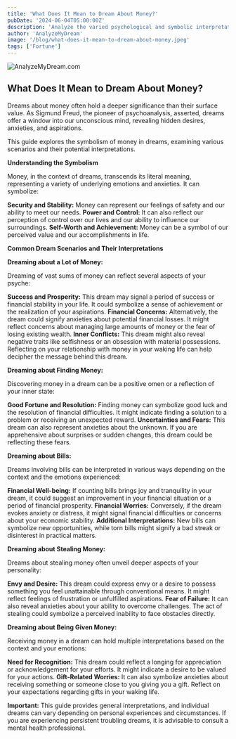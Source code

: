 ```yaml
---
title: 'What Does It Mean to Dream About Money?'
pubDate: '2024-06-04T05:00:00Z'
description: 'Analyze the varied psychological and symbolic interpretations of dreams involving money, to uncover the underlying meanings of these dreams.'
author: 'AnalyzeMyDream'
image: '/blog/what-does-it-mean-to-dream-about-money.jpeg'
tags: ['Fortune']
---
```


![AnalyzeMyDream.com](/blog/what-does-it-mean-to-dream-about-money.jpeg)

## What Does It Mean to Dream About Money?

Dreams about money often hold a deeper significance than their surface value. As Sigmund Freud, the pioneer of psychoanalysis, asserted, dreams offer a window into our unconscious mind, revealing hidden desires, anxieties, and aspirations. 

This guide explores the symbolism of money in dreams, examining various scenarios and their potential interpretations. 

**Understanding the Symbolism**

Money, in the context of dreams, transcends its literal meaning, representing a variety of underlying emotions and anxieties. It can symbolize:

**Security and Stability:** Money can represent our feelings of safety and our ability to meet our needs.
**Power and Control:** It can also reflect our perception of control over our lives and our ability to influence our surroundings.
**Self-Worth and Achievement:**  Money can be a symbol of our perceived value and our accomplishments in life.

**Common Dream Scenarios and Their Interpretations**

**Dreaming about a Lot of Money:**

Dreaming of vast sums of money can reflect several aspects of your psyche:

**Success and Prosperity:** This dream may signal a period of success or financial stability in your life. It could symbolize a sense of achievement or the realization of your aspirations.
**Financial Concerns:** Alternatively, the dream could signify anxieties about potential financial losses. It might reflect concerns about managing large amounts of money or the fear of losing existing wealth.
**Inner Conflicts:** This dream might also reveal negative traits like selfishness or an obsession with material possessions. Reflecting on your relationship with money in your waking life can help decipher the message behind this dream.

**Dreaming about Finding Money:**

Discovering money in a dream can be a positive omen or a reflection of your inner state:

**Good Fortune and Resolution:** Finding money can symbolize good luck and the resolution of financial difficulties. It might indicate finding a solution to a problem or receiving an unexpected reward.
**Uncertainties and Fears:** This dream can also represent anxieties about the unknown. If you are apprehensive about surprises or sudden changes, this dream could be reflecting these fears.

**Dreaming about Bills:**

Dreams involving bills can be interpreted in various ways depending on the context and the emotions experienced:

**Financial Well-being:**  If counting bills brings joy and tranquility in your dream, it could suggest an improvement in your financial situation or a period of financial prosperity.
**Financial Worries:** Conversely, if the dream evokes anxiety or distress, it might signal financial difficulties or concerns about your economic stability.
**Additional Interpretations:** New bills can symbolize new opportunities, while torn bills might signify a bad streak or disinterest in practical matters.

**Dreaming about Stealing Money:**

Dreams about stealing money often unveil deeper aspects of your personality:

**Envy and Desire:** This dream could express envy or a desire to possess something you feel unattainable through conventional means. It might reflect feelings of frustration or unfulfilled aspirations.
**Fear of Failure:** It can also reveal anxieties about your ability to overcome challenges. The act of stealing could symbolize a perceived inability to face obstacles directly.

**Dreaming about Being Given Money:**

Receiving money in a dream can hold multiple interpretations based on the context and your emotions:

**Need for Recognition:** This dream could reflect a longing for appreciation or acknowledgement for your efforts. It might indicate a desire to be valued for your actions.
**Gift-Related Worries:**  It can also symbolize anxieties about receiving something or someone close to you giving you a gift. Reflect on your expectations regarding gifts in your waking life.

**Important:** This guide provides general interpretations, and individual dreams can vary depending on personal experiences and circumstances. If you are experiencing persistent troubling dreams, it is advisable to consult a mental health professional.
